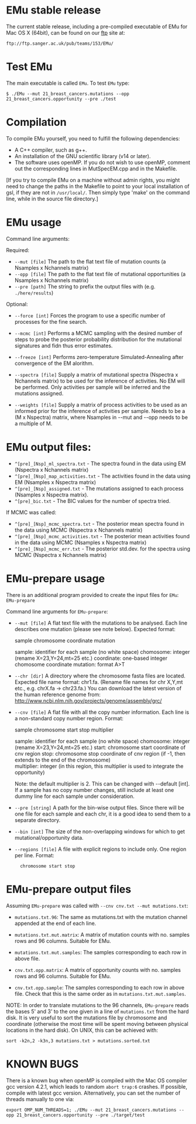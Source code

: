 # EMu stable release

The current stable release, including a pre-compiled executable of EMu for Mac OS X (64bit), can be found on our [ftp](ftp://ftp.sanger.ac.uk/pub/teams/153/EMu/) site at: 

`ftp://ftp.sanger.ac.uk/pub/teams/153/EMu/`

# Test EMu

The main executable is called `EMu`. To test `EMu` type:

`$ ./EMu --mut 21_breast_cancers.mutations --opp 21_breast_cancers.opportunity --pre ./test`

# Compilation

To compile EMu yourself, you need to fulfill the following dependencies:

* A C++ compiler, such as g++. 
* An installation of the GNU scientific library (v14 or later).
* The software uses openMP. If you do not wish to use openMP, comment out the corresponding lines in MutSpecEM.cpp and in the Makefile.

[If you try to compile EMu on a machine without admin rights, you might need to change the paths in the Makefile to point to your local installation of gsl, if they are not in `/usr/local/`. Then simply type 'make' on the command line, while in the source file directory.]

# EMu usage

Command line arguments: 

Required:
* `--mut [file]`    The path to the flat text file of mutation counts (a Nsamples x Nchannels matrix)
* `--opp [file]`    The path to the flat text file of mutational opportunities (a Nsamples x Nchannels matrix)
* `--pre [path]`    The string to prefix the output files with (e.g. `./here/results`)

Optional:
* `--force [int]`   Forces the program to use a specific number of processes for the fine search.

* `--mcmc [int]`    Performs a MCMC sampling with the desired number of steps to probe the posterior probability 
       		distribution for the mutational signatures and fidn thus error estimates.
* `--freeze [int]`  Performs zero-temperature Simulated-Annealing after convergence of the EM alorithm.

* `--spectra [file]` Supply a matrix of mutational spectra (Nspectra x Nchannels matrix) to be used for the 
	  	 inference of activities.
                 No EM will be performed. Only activities per sample will be inferred and the mutations assigned.

* `--weights [file]` Supply a matrix of process activities to be used as an informed prior for the inference of 
	  	 activities per sample. Needs to be a (M x Nspectra) matrix, where Nsamples in --mut and --opp 
		 needs to be a multiple of M.
                  
# EMu output files:

* `^[pre]_[Nsp]_ml_spectra.txt`      - The spectra found in the data using EM (Nspectra x Nchannels matrix)
* `^[pre]_[Nsp]_map_activities.txt`  - The activities found in the data using EM (Nsamples x Nspectra matrix)
* `^[pre]_[Nsp]_assigned.txt`        - The mutations assigned to each process (Nsamples x Nspectra matrix).
* `^[pre]_bic.txt`                   - The BIC values for the number of spectra tried.

If MCMC was called:
* `^[pre]_[Nsp]_mcmc_spectra.txt`     - The posterior mean spectra found in the data using MCMC (Nspectra x Nchannels matrix)
* `^[pre]_[Nsp]_mcmc_activities.txt`  - The posterior mean activities found in the data using MCMC (Nsamples x Nspectra matrix)
* `^[pre]_[Nsp]_mcmc_err.txt`         - The posterior std.dev. for the spectra using MCMC (Nspectra x Nchannels matrix)


# EMu-prepare usage

There is an additional program provided to create the input files for `EMu`: `EMu-prepare`

Command line arguments for `EMu-prepare`:

* `--mut [file]`   A flat text file with the mutations to be analysed. Each line describes one mutation (please see note below). 
	Expected format:
	 
	sample chromosome coordinate mutation
	
	sample: identifier for each sample (no white space)
	chomosome: integer (rename X=23,Y=24,mt=25 etc.)
	coordinate: one-based integer chomosome coordinate
	mutation: format A>T

* `--chr [dir]`	A directory where the chromosome fasta files are located. Expected file name format: chr1.fa.
	(Rename file names for chr X,Y,mt etc., e.g. chrX.fa -> chr23.fa.)
	You can download the latest version of the human reference genome from:
	http://www.ncbi.nlm.nih.gov/projects/genome/assembly/grc/

* `--cnv [file]` A flat file with all the copy number information. Each line is a non-standard copy number region. Format:

	sample chromosome start stop multiplier
	
	sample: identifier for each sample (no white space)
	chomosome: integer (rename X=23,Y=24,mt=25 etc.)
	start: chromosome start coordinate of cnv region
	stop:  chromosome stop coordinate of cnv region (if -1, then extends to the end of the chromosome)	
	multiplier: integer (in this region, this multiplier is used to integrate the opportunity)

	Note: the default multiplier is 2. This can be changed with --default [int].
	If a sample has no copy number changes, still include at least one dummy line for each sample under consideration.

* `--pre [string]` A path for the bin-wise output files. Since there will be one file for each sample and each chr, 
	it is a good idea to send them to a separate directory.

* `--bin [int]` The size of the non-overlapping windows for which to get mutational/opportunity data.

* `--regions [file]`   A file with explicit regions to include only. One region per line. Format:
	    
	    chromosome start stop

# EMu-prepare output files

Assuming `EMu-prepare` was called with `--cnv cnv.txt --mut mutations.txt`:

* `mutations.txt.96`: The same as mutations.txt with the mutation channel appended at the end of each line.
* `mutations.txt.mut.matrix`: A matrix of mutation counts with no. samples rows and 96 columns. Suitable for EMu.
* `mutations.txt.mut.samples`: The samples corresponding to each row in above file.

* `cnv.txt.opp.matrix`: A matrix of opportunity counts with no. samples rows and 96 columns. Suitable for EMu.
* `cnv.txt.opp.sample`: The samples corresponding to each row in above file. 
		    Check that this is the same order as in `mutations.txt.mut.samples`.

NOTE: In order to translate mutations to the 96 channels, `EMu-prepare` reads the bases 5' and 3' to the one given in a line of `mutations.txt` from the hard disk. It is very useful to sort the mutations file by chromosome and coordinate (otherwise the most time will be spent moving between physical locations in the hard disk). On UNIX, this can be achieved with:

`sort -k2n,2 -k3n,3 mutations.txt > mutations.sorted.txt`

# KNOWN BUGS

There is a known bug when openMP is compiled with the Mac OS compiler gcc version 4.2.1, which leads to random `abort trap:6` crashes. If possible, compile with latest gcc version. Alternatively, you can set the number of threads manually to one via:

`export OMP_NUM_THREADS=1; ./EMu --mut 21_breast_cancers.mutations --opp 21_breast_cancers.opportunity --pre ./target/test`
